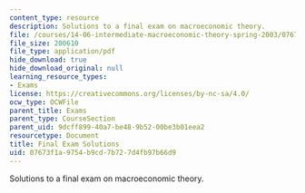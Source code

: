 ```yaml
---
content_type: resource
description: Solutions to a final exam on macroeconomic theory.
file: /courses/14-06-intermediate-macroeconomic-theory-spring-2003/07673f1a9754b9cd7b727d4fb97b66d9_final_solutions.pdf
file_size: 200610
file_type: application/pdf
hide_download: true
hide_download_original: null
learning_resource_types:
- Exams
license: https://creativecommons.org/licenses/by-nc-sa/4.0/
ocw_type: OCWFile
parent_title: Exams
parent_type: CourseSection
parent_uid: 9dcff899-40a7-be48-9b52-00be3b01eea2
resourcetype: Document
title: Final Exam Solutions
uid: 07673f1a-9754-b9cd-7b72-7d4fb97b66d9
---
```

Solutions to a final exam on macroeconomic theory.